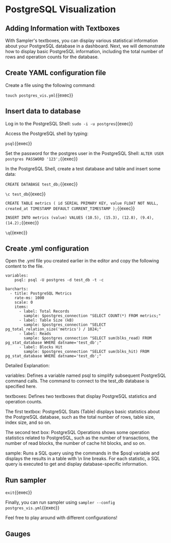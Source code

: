 # PostgreSQL Visualization



## Adding Information with Textboxes

With Sampler's textboxes, you can display various statistical information about your PostgreSQL database in a dashboard. Next, we will demonstrate how to display basic PostgreSQL information, including the total number of rows and operation counts for the database.

## Create YAML configuration file

Create a file using the following command:

`touch postgres_vis.yml`{{exec}}

## Insert data to database

Log in to the PostgreSQL Shell:
`sudo -i -u postgres`{{exec}}

Access the PostgreSQL shell by typing:

`psql`{{exec}}

Set the password for the postgres user in the PostgreSQL Shell:
`ALTER USER postgres PASSWORD '123';`{{exec}}


In the PostgreSQL Shell, create a test database and table and insert some data:

`CREATE DATABASE test_db;`{{exec}}


`\c test_db`{{exec}}

`CREATE TABLE metrics ( id SERIAL PRIMARY KEY, value FLOAT NOT NULL, created_at TIMESTAMP DEFAULT CURRENT_TIMESTAMP );`{{exec}}

`INSERT INTO metrics (value) VALUES (10.5), (15.3), (12.8), (9.4), (14.2);`{{exec}}

`\q`{{exec}}


## Create .yml configuration
Open the .yml file you created earlier in the editor and copy the following content to the file.

```
variables:
    psql: psql -U postgres -d test_db -t -c 

barcharts:
  - title: PostgreSQL Metrics
    rate-ms: 1000
    scale: 0
    items:
      - label: Total Records
        sample: $postgres_connection "SELECT COUNT(*) FROM metrics;"
      - label: Table Size (kB)
        sample: $postgres_connection "SELECT pg_total_relation_size('metrics') / 1024;"
      - label: Reads
        sample: $postgres_connection "SELECT sum(blks_read) FROM pg_stat_database WHERE datname='test_db';"
      - label: Blocks Hit
        sample: $postgres_connection "SELECT sum(blks_hit) FROM pg_stat_database WHERE datname='test_db';"

```

Detailed Explanation:

variables: Defines a variable named psql to simplify subsequent PostgreSQL command calls. The command to connect to the test_db database is specified here.

textboxes: Defines two textboxes that display PostgreSQL statistics and operation counts.

The first textbox: PostgreSQL Stats (Table) displays basic statistics about the PostgreSQL database, such as the total number of rows, table size, index size, and so on.

The second text box: PostgreSQL Operations shows some operation statistics related to PostgreSQL, such as the number of transactions, the number of read blocks, the number of cache hit blocks, and so on.

sample: Runs a SQL query using the commands in the $psql variable and displays the results in a table with \n line breaks. For each statistic, a SQL query is executed to get and display database-specific information.

## Run sampler

`exit`{{exec}}



Finally, you can run sampler using `sampler --config postgres_vis.yml`{{exec}}

Feel free to play around with different configurations!

## Gauges